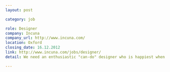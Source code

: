 ```yaml
---
layout: post

category: job

role: Designer
company: Incuna
company_url: http://www.incuna.com/
location: Oxford
closing_date: 16.12.2012
link: http://www.incuna.com/jobs/designer/
detail: We need an enthusiastic "can-do" designer who is happiest when designing and passionate about user interfaces and great user experience.

---
```

